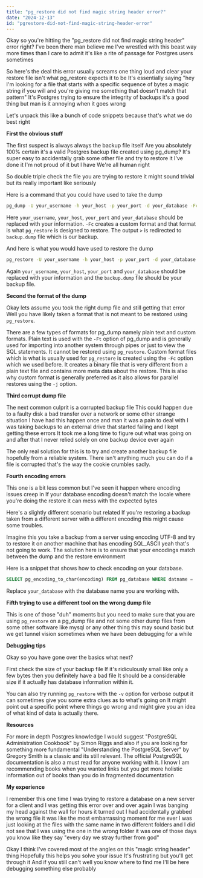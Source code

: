 ```yaml
---
title: "pg_restore did not find magic string header error?"
date: "2024-12-13"
id: "pgrestore-did-not-find-magic-string-header-error"
---
```


Okay so you're hitting the "pg_restore did not find magic string header" error right? I've been there man believe me I've wrestled with this beast way more times than I care to admit it's like a rite of passage for Postgres users sometimes

So here's the deal this error usually screams one thing loud and clear your restore file isn't what pg_restore expects it to be It's essentially saying "hey I'm looking for a file that starts with a specific sequence of bytes a magic string if you will and you're giving me something that doesn't match that pattern" It's Postgres trying to ensure the integrity of backups it's a good thing but man is it annoying when it goes wrong

Let's unpack this like a bunch of code snippets because that's what we do best right

**First the obvious stuff**

The first suspect is always always the backup file itself Are you absolutely 100% certain it's a valid Postgres backup file created using pg_dump? It's super easy to accidentally grab some other file and try to restore it I've done it I'm not proud of it but I have We're all human right

So double triple check the file you are trying to restore it might sound trivial but its really important like seriously

Here is a command that you could have used to take the dump

```bash
pg_dump -U your_username -h your_host -p your_port -d your_database -Fc > backup.dump
```

Here `your_username`, `your_host`, `your_port` and `your_database` should be replaced with your information. `-Fc` creates a custom format and that format is what `pg_restore` is designed to restore. The output `>` is redirected to `backup.dump` file which is our backup.

And here is what you would have used to restore the dump

```bash
pg_restore -U your_username -h your_host -p your_port -d your_database backup.dump
```

Again `your_username`, `your_host`, `your_port` and `your_database` should be replaced with your information and the `backup.dump` file should be your backup file.

**Second the format of the dump**

Okay lets assume you took the right dump file and still getting that error Well you have likely taken a format that is not meant to be restored using `pg_restore`.

There are a few types of formats for pg_dump namely plain text and custom formats. Plain text is used with the `-Ft` option of pg_dump and is generally used for importing into another system through pipes or just to view the SQL statements. It cannot be restored using `pg_restore`. Custom format files which is what is usually used for `pg_restore` is created using the `-Fc` option which we used before. It creates a binary file that is very different from a plain text file and contains more meta data about the restore. This is also why custom format is generally preferred as it also allows for parallel restores using the `-j` option.

**Third corrupt dump file**

The next common culprit is a corrupted backup file This could happen due to a faulty disk a bad transfer over a network or some other strange situation I have had this happen once and man it was a pain to deal with I was taking backups to an external drive that started failing and I kept getting these errors It took me a long time to figure out what was going on and after that I never relied solely on one backup device ever again

The only real solution for this is to try and create another backup file hopefully from a reliable system. There isn't anything much you can do if a file is corrupted that's the way the cookie crumbles sadly.

**Fourth encoding errors**

This one is a bit less common but I've seen it happen where encoding issues creep in If your database encoding doesn't match the locale where you're doing the restore it can mess with the expected bytes

Here's a slightly different scenario but related If you're restoring a backup taken from a different server with a different encoding this might cause some troubles.

Imagine this you take a backup from a server using encoding UTF-8 and try to restore it on another machine that has encoding SQL_ASCII yeah that's not going to work. The solution here is to ensure that your encodings match between the dump and the restore environment

Here is a snippet that shows how to check encoding on your database.

```sql
SELECT pg_encoding_to_char(encoding) FROM pg_database WHERE datname = 'your_database';
```

Replace `your_database` with the database name you are working with.

**Fifth trying to use a different tool on the wrong dump file**

This is one of those "duh" moments but you need to make sure that you are using `pg_restore` on a pg_dump file and not some other dump files from some other software like mysql or any other thing this may sound basic but we get tunnel vision sometimes when we have been debugging for a while

**Debugging tips**

Okay so you have gone over the basics what next?

First check the size of your backup file If it's ridiculously small like only a few bytes then you definitely have a bad file It should be a considerable size if it actually has database information within it.

You can also try running `pg_restore` with the `-v` option for verbose output it can sometimes give you some extra clues as to what's going on It might point out a specific point where things go wrong and might give you an idea of what kind of data is actually there.

**Resources**

For more in depth Postgres knowledge I would suggest "PostgreSQL Administration Cookbook" by Simon Riggs and also if you are looking for something more fundamental "Understanding the PostgreSQL Server" by Gregory Smith is a classic and its still relevant. The official PostgreSQL documentation is also a must read for anyone working with it. I know I am recommending books when you wanted links but you get more holistic information out of books than you do in fragmented documentation

**My experience**

I remember this one time I was trying to restore a database on a new server for a client and I was getting this error over and over again I was banging my head against the wall for hours it turned out I had accidentally grabbed the wrong file it was like the most embarrassing moment for me ever I was just looking at the files with the same name in two different folders and I did not see that I was using the one in the wrong folder it was one of those days you know like they say "every day we stray further from god"

Okay I think I've covered most of the angles on this "magic string header" thing Hopefully this helps you solve your issue It's frustrating but you'll get through it And if you still can't well you know where to find me I'll be here debugging something else probably
